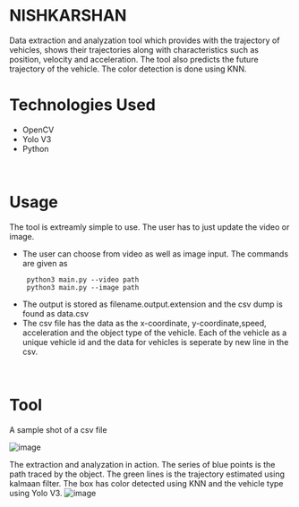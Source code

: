 # NISHKARSHAN
Data extraction and analyzation tool which provides with the trajectory of vehicles, shows their trajectories along with characteristics such as position, velocity and acceleration. The tool also predicts the future trajectory of the vehicle. The color detection is done using KNN.
<br>
<h1>Technologies Used</h1>
<ul>
  <li>OpenCV</li>
  <li>Yolo V3</li>
  <li>Python</li>
</ul>
<br>
<h1>Usage</h1>
The tool is extreamly simple to use. The user has to just update the video or image.
<p>
 <ul>
   <li>The user can choose from video as well as image input. The commands are given as 
     
     python3 main.py --video path 
     python3 main.py --image path
     
   </li>
    <li>
      The output is stored as filename.output.extension and the csv dump is found as data.csv
   </li>
   
   <li>
      The csv file has the data as the x-coordinate, y-coordinate,speed, acceleration and the object type of the vehicle. Each of the vehicle as a unique vehicle id and the data for vehicles is seperate by new line in the csv.
   </li>
  </ul>
  </p>
<br>
<h1>Tool</h1>
A sample shot of a csv file

![image](https://github.com/ShisuiMadara/VISCAL-data/assets/77777434/049c0fa4-aab7-4ac4-9d69-ccd097201867)

The extraction and analyzation in action. The series of blue points is the path traced by the object. The green lines is the trajectory estimated using kalmaan filter. The box has color detected using KNN and the vehicle type using Yolo V3.
![image](https://github.com/ShisuiMadara/VISCAL-data/assets/77777434/5bb5e9a9-f997-4fe9-96df-51c07f651106)
